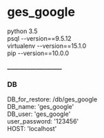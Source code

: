 # ges_google
python 3.5\
psql --version==9.5.12\
virtualenv --version==15.1.0\
pip --version==10.0.0


**___________________**
<h3>DB</h3>

DB_for_restore: /db/ges_google\
DB_name: 'ges_google'\
DB_user: 'ges_google'\
user_password: '123456'\
HOST: 'localhost'
